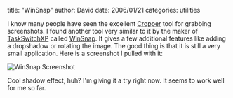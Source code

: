 
title: "WinSnap"
author: David
date: 2006/01/21
categories: utilities

I know many people have seen the excellent [Cropper](http://blogs.geekdojo.net/brian/articles/Cropper.aspx) tool for grabbing screenshots. I found another tool very similar to it by the maker of [TaskSwitchXP](http://www.ntwind.com/taskswitchxp/) called [WinSnap](http://www.ntwind.com/winsnap/index.html). It gives a few additional features like adding a dropshadow or rotating the image. The good thing is that it is still a very small application. Here is a screenshot I pulled with it:

![WinSnap Screenshot](http://www.mohundro.com/blog/content/binary/2006-01-21_0001.jpg)

Cool shadow effect, huh? I'm giving it a try right now. It seems to work well for me so far.

